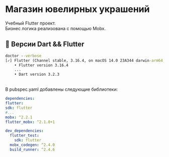 # Магазин ювелирных украшений
Учебный Flutter проект.
<br/>
Бизнес логика реализована с помощью Mobx.
<br/>

## :construction: Версии Dart && Flutter

```cmd
doctor --verbose
[✓] Flutter (Channel stable, 3.16.4, on macOS 14.0 23A344 darwin-arm64, locale ru-RU)
    • Flutter version 3.16.4 
    ...
    • Dart version 3.2.3
```
<br/>
В pubspec.yaml добавлены следующие библиотеки:

```yaml
dependencies:
flutter:
sdk: flutter
#...
mobx: ^2.2.1
flutter_mobx: ^2.1.0+1

dev_dependencies:
  flutter_test:
    sdk: flutter
  mobx_codegen: ^2.4.0
  build_runner: ^2.4.6
```